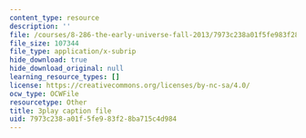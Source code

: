 ```yaml
---
content_type: resource
description: ''
file: /courses/8-286-the-early-universe-fall-2013/7973c238a01f5fe983f28ba715c4d984_6b83DypBeYg.vtt
file_size: 107344
file_type: application/x-subrip
hide_download: true
hide_download_original: null
learning_resource_types: []
license: https://creativecommons.org/licenses/by-nc-sa/4.0/
ocw_type: OCWFile
resourcetype: Other
title: 3play caption file
uid: 7973c238-a01f-5fe9-83f2-8ba715c4d984
---
```


